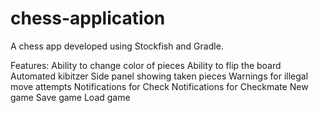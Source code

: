 # chess-application
A chess app developed using Stockfish and Gradle.

Features:
Ability to change color of pieces
Ability to flip the board
Automated kibitzer
Side panel showing taken pieces
Warnings for illegal move attempts
Notifications for Check
Notifications for Checkmate
New game
Save game
Load game
